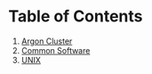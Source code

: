 # Table of Contents
1. [Argon Cluster](argon.md)
2. [Common Software](software.md)
3. [UNIX](unix.md)
